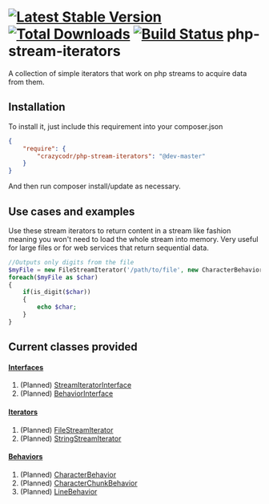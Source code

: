 [![Latest Stable Version](https://poser.pugx.org/crazycodr/php-stream-iterators/version.png)](https://packagist.org/packages/crazycodr/php-stream-iterators) [![Total Downloads](https://poser.pugx.org/crazycodr/php-stream-iterators/downloads.png)](https://packagist.org/packages/crazycodr/php-stream-iterators) [![Build Status](https://travis-ci.org/crazycodr/php-stream-iterators.png?branch=master)](https://travis-ci.org/crazycodr/php-stream-iterators)
php-stream-iterators
====================

A collection of simple iterators that work on php streams to acquire data from them.

Installation
------------

To install it, just include this requirement into your composer.json

```JSON
{
    "require": {
        "crazycodr/php-stream-iterators": "@dev-master"
    }
}
```
And then run composer install/update as necessary.

Use cases and examples
----------------------
Use these stream iterators to return content in a stream like fashion meaning you won't need to load the whole stream into memory. Very useful for large files or for web services that return sequential data.

```PHP
//Outputs only digits from the file
$myFile = new FileStreamIterator('/path/to/file', new CharacterBehavior());
foreach($myFile as $char)
{
	if(is_digit($char))
	{
		echo $char;	
	}
}
```

Current classes provided
------------------------
#### [Interfaces](docs/interfaces)
1. (Planned) [StreamIteratorInterface](docs/interfaces/StreamIteratorInterface)
2. (Planned) [BehaviorInterface](docs/interfaces/BehaviorInterface)

#### [Iterators](docs/iterators)
1. (Planned) [FileStreamIterator](docs/iterators/FileStreamIterator)
2. (Planned) [StringStreamIterator](docs/iterators/StringStreamIterator)

#### [Behaviors](docs/behaviors)
1. (Planned) [CharacterBehavior](docs/behaviors/CharacterBehavior)
2. (Planned) [CharacterChunkBehavior](docs/behaviors/CharacterChunkBehavior)
3. (Planned) [LineBehavior](docs/behaviors/LineBehavior)